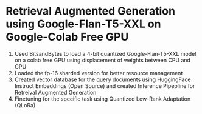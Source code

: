 # Retrieval Augmented Generation using Google-Flan-T5-XXL on Google-Colab Free GPU
1. Used BitsandBytes to load a 4-bit quantized Google-Flan-T5-XXL model on a colab free GPU using displacement of weights between CPU and GPU
2. Loaded the fp-16 sharded version for better resource management
3. Created vector database for the query documents using HuggingFace Instruct Embeddings (Open Source) and created Inference Pipepline for Retreival Augmented Generation 
4. Finetuning for the specific task using Quantized Low-Rank Adaptation (QLoRa)
